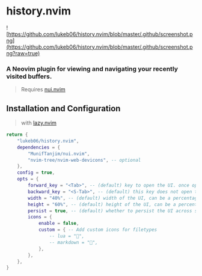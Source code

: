 # history.nvim

![https://github.com/lukeb06/history.nvim/blob/master/.github/screenshot.png](https://github.com/lukeb06/history.nvim/blob/master/.github/screenshot.png?raw=true)

### A Neovim plugin for viewing and navigating your recently visited buffers.

> Requires [nui.nvim](https://github.com/MunifTanjim/nui.nvim)

## Installation and Configuration

> with [lazy.nvim](https://lazy.folke.io/)

```lua
return {
	"lukeb06/history.nvim",
	dependencies = {
        "MunifTanjim/nui.nvim",
        "nvim-tree/nvim-web-devicons", -- optional
    },
	config = true,
	opts = {
        forward_key = "<Tab>", -- (default) key to open the UI. once opened, pressing this key will cycle forward through the buffer history.
		backward_key = "<S-Tab>", -- (default) this key does not open the UI, but will cycle backwards through the buffer history UI when open.
		width = "40%", -- (default) width of the UI, can be a percentage or a number.
		height = "60%", -- (default) height of the UI, can be a percentage or a number.
		persist = true, -- (default) whether to persist the UI across sessions. (this is per directory)
		icons = {
			enable = false,
			custom = { -- Add custom icons for filetypes
                -- lua = "",
                -- markdown = "",
            },
		},
	},
}
```
